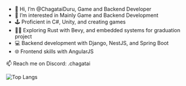 - 👋 Hi, I’m @ChagataiDuru, Game and Backend Developer
- 👀 I’m interested in Mainly Game and Backend Development
- 🕹️ Proficient in C#, Unity, and creating games
- 🕵️‍♂️ Exploring Rust with Bevy, and embedded systems for graduation project
- 💻 Backend development with Django, NestJS, and Spring Boot
- 🌐 Frontend skills with AngularJS

📫 Reach me on Discord: .chagatai

![Top Langs](https://github-readme-stats.vercel.app/api/top-langs/?username=ChagataiDuru&layout=compact&exclude_repo=CS304-IntroAI-CollabNotebooks&hide=jupyter-notebook,css,scss,html&theme=tokyonight)
<!---
![Top Langs](https://github-readme-stats.vercel.app/api/top-langs/?username=ChagataiDuru&layout=compact)

ChagataiDuru/ChagataiDuru is a ✨ special ✨ repository because its `README.md` (this file) appears on your GitHub profile.
You can click the Preview link to take a look at your changes.
--->
